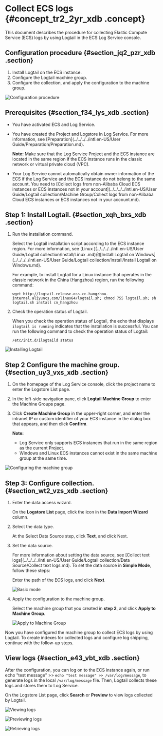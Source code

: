 # Collect ECS logs {#concept_tr2_2yr_xdb .concept}

This document describes the procedure for collecting Elastic Compute Service \(ECS\) logs by using Logtail in the ECS Log Service console.

## Configuration procedure {#section_jq2_pzr_xdb .section}

1.  Install Logtail on the ECS instance.
2.  Configure the Logtail machine group.
3.  Configure the collection, and apply the configuration to the machine group.

![](http://static-aliyun-doc.oss-cn-hangzhou.aliyuncs.com/assets/img/13802/3871_en-US.png "Configuration procedure")

## Prerequisites {#section_f34_lys_xdb .section}

-   You have activated ECS and Log Service.
-   You have created the Project and Logstore in Log Service. For more information, see [Preparation](../../../../intl.en-US/User Guide/Preparation/Preparation.md).

    **Note:** Make sure that the Log Service Project and the ECS instance are located in the same region if the ECS instance runs in the classic network or virtual private cloud \(VPC\).

-   Your Log Service cannot automatically obtain owner information of the ECS if the Log Service and the ECS instance do not belong to the same account. You need to [Collect logs from non-Alibaba Cloud ECS instances or ECS instances not in your account](../../../../intl.en-US/User Guide/Logtail collection/Machine Group/Collect logs from non-Alibaba Cloud ECS instances or ECS instances not in your account.md). 

## Step 1: Install Logtail. {#section_xqh_bxs_xdb .section}

1.  Run the installation command.

    Select the Logtail installation script according to the ECS instance region. For more information, see [Linux ](../../../../intl.en-US/User Guide/Logtail collection/Install/Linux .md)和[Install Logtail on Windows](../../../../intl.en-US/User Guide/Logtail collection/Install/Install Logtail on Windows.md).

    For example, to install Logtail for a Linux instance that operates in the classic network in the China \(Hangzhou\) region, run the following command:

    ```
    wget http://logtail-release.oss-cn-hangzhou-internal.aliyuncs.com/linux64/logtail.sh; chmod 755 logtail.sh; sh logtail.sh install cn_hangzhou
    ```

2.  Check the operation status of Logtail.

    When you check the operation status of Logtail, the echo that displays `ilogtail is running` indicates that the installation is successful. You can run the following command to check the operation status of Logtail:

    ```
    /etc/init.d/ilogtaild status
    ```


![](http://static-aliyun-doc.oss-cn-hangzhou.aliyuncs.com/assets/img/13802/3872_en-US.png "Installing Logtail")

## Step 2 Configure the machine group. {#section_uy3_vxs_xdb .section}

1.  On the homepage of the Log Service console, click the project name to enter the Logstore List page.
2.  In the left-side navigation pane, click **Logtail Machine Group** to enter the Machine Groups page.
3.  Click **Create Machine Group** in the upper-right corner, and enter the intranet IP or custom identifier of your ECS instance in the dialog box that appears, and then click **Confirm**.

    **Note:** 

    -   Log Service only supports ECS instances that run in the same region as the current Project.
    -   Windows and Linux ECS instances cannot exist in the same machine group at the same time.

![](http://static-aliyun-doc.oss-cn-hangzhou.aliyuncs.com/assets/img/13802/3874_en-US.png "Configuring the machine group")

## Step 3: Configure collection. {#section_wt2_vzs_xdb .section}

1.  Enter the data access wizard.

    On the **Logstore List** page, click the icon in the **Data Import Wizard** column.

2.  Select the data type.

    At the Select Data Source step, click **Text**, and click Next.

3.  Set the data source.

    For more information about setting the data source, see [Collect text logs](../../../../intl.en-US/User Guide/Logtail collection/Data Source/Collect text logs.md). To set the data source in **Simple Mode**, follow these steps:

    Enter the path of the ECS logs, and click **Next**.

    ![](http://static-aliyun-doc.oss-cn-hangzhou.aliyuncs.com/assets/img/13802/3873_en-US.png "Basic mode")

4.  Apply the configuration to the machine group.

    Select the machine group that you created in **step 2**, and click **Apply to Machine Group**.

    ![](http://static-aliyun-doc.oss-cn-hangzhou.aliyuncs.com/assets/img/13802/3875_en-US.png "Apply to Machine Group")


Now you have configured the machine group to collect ECS logs by using Logtail. To create indexes for collected logs and configure log shipping, continue with the follow-up steps.

## View logs {#section_e43_vbt_xdb .section}

After the configuration, you can log on to the ECS instance again, or run echo "test message" \>\> `echo "test message" >> /var/log/message`, to generate logs in the local `/var/log/message` file. Then, Logtail collects these logs and stores them to Log Service.

On the Logstore List page, click **Search** or **Preview** to view logs collected by Logtail.

![](http://static-aliyun-doc.oss-cn-hangzhou.aliyuncs.com/assets/img/13802/3876_en-US.png "Viewing logs")

![](http://static-aliyun-doc.oss-cn-hangzhou.aliyuncs.com/assets/img/13802/3877_en-US.png "Previewing logs")

![](http://static-aliyun-doc.oss-cn-hangzhou.aliyuncs.com/assets/img/13802/3878_en-US.png "Retrieving logs")

